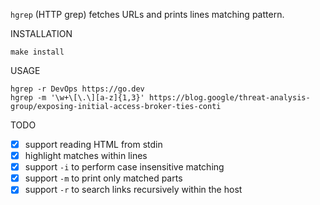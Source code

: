 `hgrep` (HTTP grep) fetches URLs and prints lines matching pattern.

INSTALLATION

```
make install
```

USAGE

```
hgrep -r DevOps https://go.dev
hgrep -m '\w+\[\.\][a-z]{1,3}' https://blog.google/threat-analysis-group/exposing-initial-access-broker-ties-conti
```

TODO

* [x] support reading HTML from stdin
* [x] highlight matches within lines
* [x] support `-i` to perform case insensitive matching
* [x] support `-m` to print only matched parts
* [x] support `-r` to search links recursively within the host